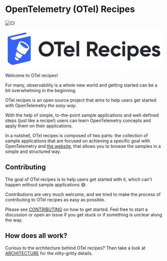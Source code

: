 # OpenTelemetry (OTel) Recipes

![CI](https://github.com/joaopgrassi/otel-recipes/actions/workflows/sample-tests.yml/badge.svg?branch=main)

[![OTel recipes Logo](./brand/logotype/recipes-horizontal-blue.png)](https://otel.recipes)

Welcome to OTel recipes!

For many, observability is a whole new world and getting started can be a bit overwhelming in the beginning.

OTel recipes is an open source project that aims to help users get started with OpenTelemetry
*the easy way*.

With the help of simple, to-the-point sample applications and well-defined steps (just like a recipe!)
users can learn OpenTelemetry concepts and apply them on their applications.

In a nutshell, OTel recipes is composed of two parts: the collection of sample
applications that are focused on achieving a specific goal with OpenTelemetry and
[the website](https://otel.recipes), that allows you to browse the samples
in a simple and structured way.

## Contributing

The goal of OTel recipes is to help users get started with it, which can't
happen without sample applications 😅.

Contributions are very much welcome, and we tried to make the process of contributing
to OTel recipes as easy as possible.

Please see [CONTRIBUTING](./CONTRIBUTING.md) on how to get started. Feel free to start a discussion
or open an issue if you get stuck or if something is unclear along the way.

## How does all work?

Curious to the architecture behind OTel recipes? Then take a look at [ARCHITECTURE](./ARCHITECTURE.md) for the nitty-gritty details.
